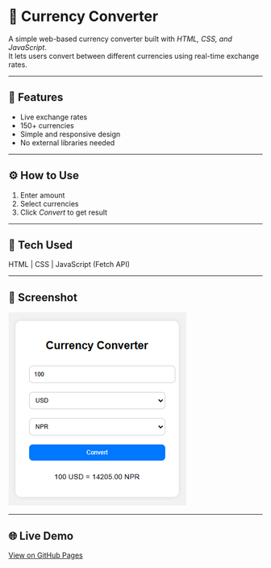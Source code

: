 # 💱 Currency Converter

A simple web-based currency converter built with *HTML, CSS, and JavaScript*.  
It lets users convert between different currencies using real-time exchange rates.

---

## 📖 Features
- Live exchange rates  
- 150+ currencies  
- Simple and responsive design  
- No external libraries needed  

---

## ⚙ How to Use
1. Enter amount  
2. Select currencies  
3. Click *Convert* to get result  

---

## 🧠 Tech Used
HTML | CSS | JavaScript (Fetch API)

---

## 📸 Screenshot
![App Screenshot](./screenshot.png)

---

## 🌐 Live Demo
[View on GitHub Pages](https://xyzvikram.github.io/currency-converter)
